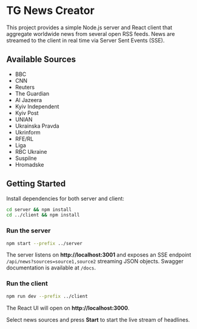# TG News Creator

This project provides a simple Node.js server and React client that aggregate worldwide news from several open RSS feeds. News are streamed to the client in real time via Server Sent Events (SSE).

## Available Sources
- BBC
- CNN
- Reuters
- The Guardian
- Al Jazeera
- Kyiv Independent
- Kyiv Post
- UNIAN
- Ukrainska Pravda
- Ukrinform
- RFE/RL
- Liga
- RBC Ukraine
- Suspilne
- Hromadske

## Getting Started

Install dependencies for both server and client:

```bash
cd server && npm install
cd ../client && npm install
```

### Run the server

```bash
npm start --prefix ../server
```
The server listens on **http://localhost:3001** and exposes an SSE endpoint `/api/news?sources=source1,source2` streaming JSON objects. Swagger documentation is available at `/docs`.

### Run the client

```bash
npm run dev --prefix ../client
```
The React UI will open on **http://localhost:3000**.

Select news sources and press **Start** to start the live stream of headlines.
